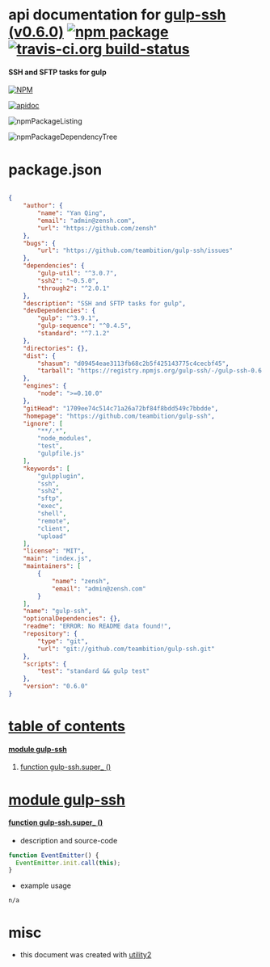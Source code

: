 # api documentation for  [gulp-ssh (v0.6.0)](https://github.com/teambition/gulp-ssh)  [![npm package](https://img.shields.io/npm/v/npmdoc-gulp-ssh.svg?style=flat-square)](https://www.npmjs.org/package/npmdoc-gulp-ssh) [![travis-ci.org build-status](https://api.travis-ci.org/npmdoc/node-npmdoc-gulp-ssh.svg)](https://travis-ci.org/npmdoc/node-npmdoc-gulp-ssh)
#### SSH and SFTP tasks for gulp

[![NPM](https://nodei.co/npm/gulp-ssh.png?downloads=true)](https://www.npmjs.com/package/gulp-ssh)

[![apidoc](https://npmdoc.github.io/node-npmdoc-gulp-ssh/build/screenCapture.buildApidoc.browser.%252Fhome%252Ftravis%252Fbuild%252Fnpmdoc%252Fnode-npmdoc-gulp-ssh%252Ftmp%252Fbuild%252Fapidoc.html.png)](https://npmdoc.github.io/node-npmdoc-gulp-ssh/build/apidoc.html)

![npmPackageListing](https://npmdoc.github.io/node-npmdoc-gulp-ssh/build/screenCapture.npmPackageListing.svg)

![npmPackageDependencyTree](https://npmdoc.github.io/node-npmdoc-gulp-ssh/build/screenCapture.npmPackageDependencyTree.svg)



# package.json

```json

{
    "author": {
        "name": "Yan Qing",
        "email": "admin@zensh.com",
        "url": "https://github.com/zensh"
    },
    "bugs": {
        "url": "https://github.com/teambition/gulp-ssh/issues"
    },
    "dependencies": {
        "gulp-util": "^3.0.7",
        "ssh2": "~0.5.0",
        "through2": "^2.0.1"
    },
    "description": "SSH and SFTP tasks for gulp",
    "devDependencies": {
        "gulp": "^3.9.1",
        "gulp-sequence": "^0.4.5",
        "standard": "^7.1.2"
    },
    "directories": {},
    "dist": {
        "shasum": "d09454eae3113fb68c2b5f425143775c4cecbf45",
        "tarball": "https://registry.npmjs.org/gulp-ssh/-/gulp-ssh-0.6.0.tgz"
    },
    "engines": {
        "node": ">=0.10.0"
    },
    "gitHead": "1709ee74c514c71a26a72bf84f8bdd549c7bbdde",
    "homepage": "https://github.com/teambition/gulp-ssh",
    "ignore": [
        "**/.*",
        "node_modules",
        "test",
        "gulpfile.js"
    ],
    "keywords": [
        "gulpplugin",
        "ssh",
        "ssh2",
        "sftp",
        "exec",
        "shell",
        "remote",
        "client",
        "upload"
    ],
    "license": "MIT",
    "main": "index.js",
    "maintainers": [
        {
            "name": "zensh",
            "email": "admin@zensh.com"
        }
    ],
    "name": "gulp-ssh",
    "optionalDependencies": {},
    "readme": "ERROR: No README data found!",
    "repository": {
        "type": "git",
        "url": "git://github.com/teambition/gulp-ssh.git"
    },
    "scripts": {
        "test": "standard && gulp test"
    },
    "version": "0.6.0"
}
```



# <a name="apidoc.tableOfContents"></a>[table of contents](#apidoc.tableOfContents)

#### [module gulp-ssh](#apidoc.module.gulp-ssh)
1.  [function <span class="apidocSignatureSpan">gulp-ssh.</span>super_ ()](#apidoc.element.gulp-ssh.super_)



# <a name="apidoc.module.gulp-ssh"></a>[module gulp-ssh](#apidoc.module.gulp-ssh)

#### <a name="apidoc.element.gulp-ssh.super_"></a>[function <span class="apidocSignatureSpan">gulp-ssh.</span>super_ ()](#apidoc.element.gulp-ssh.super_)
- description and source-code
```javascript
function EventEmitter() {
  EventEmitter.init.call(this);
}
```
- example usage
```shell
n/a
```



# misc
- this document was created with [utility2](https://github.com/kaizhu256/node-utility2)
